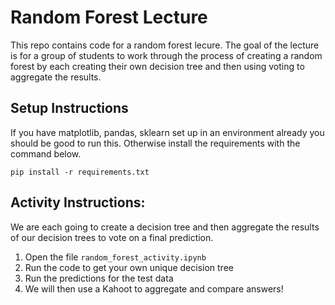# Random Forest Lecture
This repo contains code for a random forest lecure. The goal of the lecture is for a group of students to work through the process of creating a random forest by each creating their own decision tree and then using voting to aggregate the results. 

## Setup Instructions
If you have matplotlib, pandas, sklearn set up in an environment already you should be good to run this. 
Otherwise install the requirements with the command below.
```
pip install -r requirements.txt
```

## Activity Instructions:
We are each going to create a decision tree and then aggregate the results of our decision trees to vote on a final prediction. 
1. Open the file `random_forest_activity.ipynb`
2. Run the code to get your own unique decision tree
3. Run the predictions for the test data
4. We will then use a Kahoot to aggregate and compare answers!
